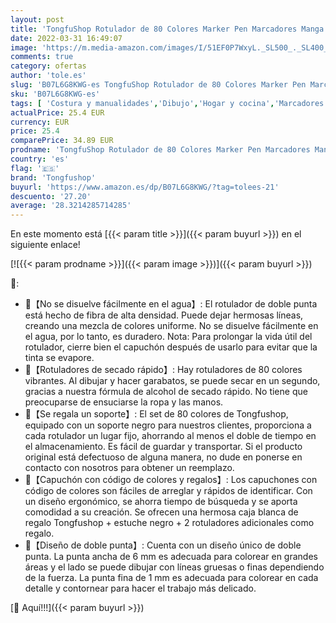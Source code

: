 ```yaml
---
layout: post
title: 'TongfuShop Rotulador de 80 Colores Marker Pen Marcadores Manga Creativos de Rotulador de Punta Doble ara Acuarela Graffiti para Principiantes Set de Rotuladores de Boceto Hecho Mano'
date: 2022-03-31 16:49:07
image: 'https://m.media-amazon.com/images/I/51EF0P7WxyL._SL500_._SL400_.jpg'
comments: true
category: ofertas
author: 'tole.es'
slug: 'B07L6G8KWG-es TongfuShop Rotulador de 80 Colores Marker Pen Marcadores...'
sku: 'B07L6G8KWG-es'
tags: [ 'Costura y manualidades','Dibujo','Hogar y cocina','Marcadores','Materiales de dibujo','rotulador','rotuladores','tongfushop', ]
actualPrice: 25.4 EUR
currency: EUR
price: 25.4
comparePrice: 34.89 EUR
prodname: 'TongfuShop Rotulador de 80 Colores Marker Pen Marcadores Manga Creativos de Rotulador de Punta Doble ara Acuarela Graffiti para Principiantes Set de Rotuladores de Boceto Hecho Mano'
country: 'es'
flag: '🇪🇸'
brand: 'Tongfushop'
buyurl: 'https://www.amazon.es/dp/B07L6G8KWG/?tag=tolees-21'
descuento: '27.20'
average: '28.3214285714285'
---
```


En este momento está [{{< param title >}}]({{< param buyurl >}}) en el siguiente enlace!

[![{{< param prodname >}}]({{< param image >}})]({{< param buyurl >}})

🔎:

- 🎨【No se disuelve fácilmente en el agua】: El rotulador de doble punta está hecho de fibra de alta densidad. Puede dejar hermosas líneas, creando una mezcla de colores uniforme. No se disuelve fácilmente en el agua, por lo tanto, es duradero. Nota: Para prolongar la vida útil del rotulador, cierre bien el capuchón después de usarlo para evitar que la tinta se evapore.
- 🎨【Rotuladores de secado rápido】: Hay rotuladores de 80 colores vibrantes. Al dibujar y hacer garabatos, se puede secar en un segundo, gracias a nuestra fórmula de alcohol de secado rápido. No tiene que preocuparse de ensuciarse la ropa y las manos.
- 🎨【Se regala un soporte】: El set de 80 colores de Tongfushop, equipado con un soporte negro para nuestros clientes, proporciona a cada rotulador un lugar fijo, ahorrando al menos el doble de tiempo en el almacenamiento. Es fácil de guardar y transportar. Si el producto original está defectuoso de alguna manera, no dude en ponerse en contacto con nosotros para obtener un reemplazo.
- 🎨【Capuchón con código de colores y regalos】: Los capuchones con código de colores son fáciles de arreglar y rápidos de identificar. Con un diseño ergonómico, se ahorra tiempo de búsqueda y se aporta comodidad a su creación. Se ofrecen una hermosa caja blanca de regalo Tongfushop + estuche negro + 2 rotuladores adicionales como regalo.
- 🎨【Diseño de doble punta】: Cuenta con un diseño único de doble punta. La punta ancha de 6 mm es adecuada para colorear en grandes áreas y el lado se puede dibujar con líneas gruesas o finas dependiendo de la fuerza. La punta fina de 1 mm es adecuada para colorear en cada detalle y contornear para hacer el trabajo más delicado.

[🛒 Aquí!!!]({{< param buyurl >}})
